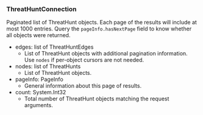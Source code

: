 ### ThreatHuntConnection
Paginated list of ThreatHunt objects. Each page of the results will include at most 1000 entries. Query the `pageInfo.hasNextPage` field to know whether all objects were returned.

- edges: list of ThreatHuntEdges
  - List of ThreatHunt objects with additional pagination information. Use `nodes` if per-object cursors are not needed.
- nodes: list of ThreatHunts
  - List of ThreatHunt objects.
- pageInfo: PageInfo
  - General information about this page of results.
- count: System.Int32
  - Total number of ThreatHunt objects matching the request arguments.
